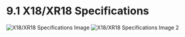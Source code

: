 # 9.1 X18/XR18 Specifications

![X18/XR18 Specifications Image](/wiki-x-air/assets/img/x-air_manual/X18_specifications.png)
![X18/XR18 Specifications Image 2](/wiki-x-air/assets/img/x-air_manual/X18_specifications_2.png)
